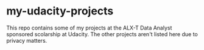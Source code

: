 # my-udacity-projects
This repo contains some of my projects at the ALX-T Data Analyst sponsored scolarship at Udacity. The other projects aren't listed here due to privacy matters.
